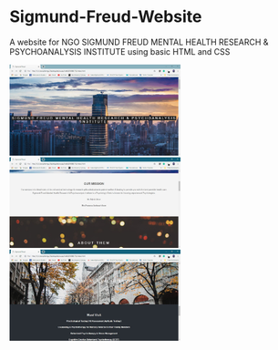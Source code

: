 # Sigmund-Freud-Website
A website for NGO SIGMUND FREUD MENTAL HEALTH RESEARCH &amp; PSYCHOANALYSIS INSTITUTE using basic HTML and CSS

<img src="./web.jpg" alt="Sigmund Freud" width="300">

<img src="./web2.jpg" alt="Sigmund Freud" width="300">

<img src="./web3.jpg" alt="Sigmund Freudr" width="300">
